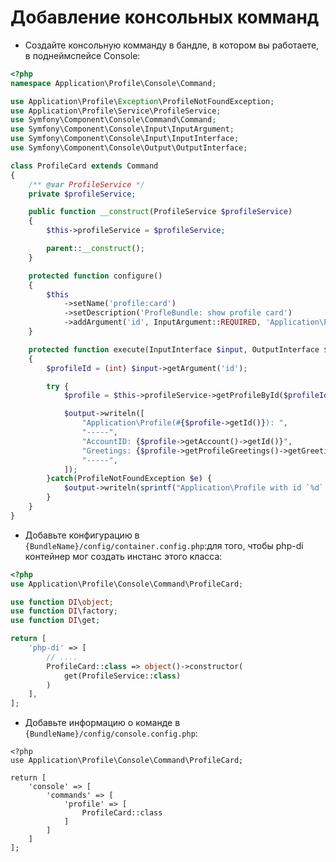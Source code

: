 Добавление консольных комманд
=============================

- Создайте консольную комманду в бандле, в котором вы работаете, в поднеймспейсе Console:

```php
<?php
namespace Application\Profile\Console\Command;

use Application\Profile\Exception\ProfileNotFoundException;
use Application\Profile\Service\ProfileService;
use Symfony\Component\Console\Command\Command;
use Symfony\Component\Console\Input\InputArgument;
use Symfony\Component\Console\Input\InputInterface;
use Symfony\Component\Console\Output\OutputInterface;

class ProfileCard extends Command
{
    /** @var ProfileService */
    private $profileService;

    public function __construct(ProfileService $profileService)
    {
        $this->profileService = $profileService;

        parent::__construct();
    }

    protected function configure()
    {
        $this
            ->setName('profile:card')
            ->setDescription('ProfleBundle: show profile card')
            ->addArgument('id', InputArgument::REQUIRED, 'Application\Profile ID');
    }

    protected function execute(InputInterface $input, OutputInterface $output)
    {
        $profileId = (int) $input->getArgument('id');

        try {
            $profile = $this->profileService->getProfileById($profileId);

            $output->writeln([
                "Application\Profile(#{$profile->getId()}): ",
                "-----",
                "AccountID: {$profile->getAccount()->getId()}",
                "Greetings: {$profile->getProfileGreetings()->getGreetings()}",
                "-----",
            ]);
        }catch(ProfileNotFoundException $e) {
            $output->writeln(sprintf("Application\Profile with id `%d` not found", $profileId));
        }
    }
}
```

- Добавьте конфигурацию в `{BundleName}/config/container.config.php`:для того, чтобы php-di контейнер мог создать инстанс этого класса:

```php
<?php
use Application\Profile\Console\Command\ProfileCard;

use function DI\object;
use function DI\factory;
use function DI\get;

return [
    'php-di' => [
        // ....
        ProfileCard::class => object()->constructor(
            get(ProfileService::class)
        )
    ],
];
```

- Добавьте информацию о команде в `{BundleName}/config/console.config.php`:

```
<?php
use Application\Profile\Console\Command\ProfileCard;

return [
    'console' => [
        'commands' => [
            'profile' => [
                ProfileCard::class
            ]
        ]
    ]
];
```